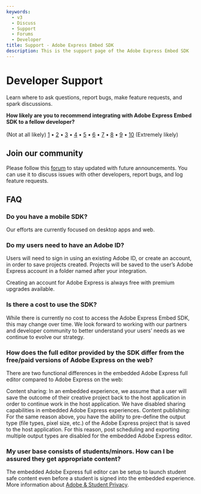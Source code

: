 ```yaml
---
keywords:
  - v3
  - Discuss
  - Support
  - Forums
  - Developer
title: Support - Adobe Express Embed SDK
description: This is the support page of the Adobe Express Embed SDK
---
```

<Hero slots="heading, text" background="rgb(138, 43, 226)"/>

# Developer Support

Learn where to ask questions, report bugs, make feature requests, and spark discussions.

<InlineAlert slots="text" />

**How likely are you to recommend integrating with Adobe Express Embed SDK to a fellow developer?** <br /><br />
(Not at all likely) [1](https://survey.adobe.com/jfe/form/SV_eVzHQVhnP0ZItG6?Q_PopulateResponse=%7B%22QID42%22:%221%22%7D&Source=documentation) • [2️](https://survey.adobe.com/jfe/form/SV_eVzHQVhnP0ZItG6?Q_PopulateResponse=%7B%22QID42%22:%222%22%7D&Source=documentation) • [3️](https://survey.adobe.com/jfe/form/SV_eVzHQVhnP0ZItG6?Q_PopulateResponse=%7B%22QID42%22:%223%22%7D&Source=documentation) • [4️](https://survey.adobe.com/jfe/form/SV_eVzHQVhnP0ZItG6?Q_PopulateResponse=%7B%22QID42%22:%224%22%7D&Source=documentation) • [5️](https://survey.adobe.com/jfe/form/SV_eVzHQVhnP0ZItG6?Q_PopulateResponse=%7B%22QID42%22:%225%22%7D&Source=documentation) • [6️](https://survey.adobe.com/jfe/form/SV_eVzHQVhnP0ZItG6?Q_PopulateResponse=%7B%22QID42%22:%226%22%7D&Source=documentation) • [7️](https://survey.adobe.com/jfe/form/SV_eVzHQVhnP0ZItG6?Q_PopulateResponse=%7B%22QID42%22:%227%22%7D&Source=documentation) • [8️](https://survey.adobe.com/jfe/form/SV_eVzHQVhnP0ZItG6?Q_PopulateResponse=%7B%22QID42%22:%228%22%7D&Source=documentation) • [9️](https://survey.adobe.com/jfe/form/SV_eVzHQVhnP0ZItG6?Q_PopulateResponse=%7B%22QID42%22:%229%22%7D&Source=documentation) • [10](https://survey.adobe.com/jfe/form/SV_eVzHQVhnP0ZItG6?Q_PopulateResponse=%7B%22QID42%22:%2210%22%7D&Source=documentation) (Extremely likely)

## Join our community

  Please follow this [forum](https://community.adobe.com/t5/express-embed-sdk/ct-p/ct-express-embed-sdk?page=1&sort=latest_replies&lang=all&tabid=all) to stay updated with future announcements. You can use it to discuss issues with other developers, report bugs, and log feature requests.

## FAQ

### Do you have a mobile SDK?

Our efforts are currently focused on desktop apps and web.

### Do my users need to have an Adobe ID?

Users will need to sign in using an existing Adobe ID, or create an account, in order to save projects created. Projects will be saved to the user’s Adobe Express account in a folder named after your integration. 

Creating an account for Adobe Express is always free with premium upgrades available.

### Is there a cost to use the SDK?

While there is currently no cost to access the Adobe Express Embed SDK, this may change over time. We look forward to working with our partners and developer community to better understand your users’ needs as we continue to evolve our strategy.

### How does the full editor provided by the SDK differ from the free/paid versions of Adobe Express on the web?

There are two functional differences in the embedded Adobe Express full editor compared to Adobe Express on the web:

Content sharing: In an embedded experience, we assume that a user will save the outcome of their creative project back to the host application in order to continue work in the host application. We have disabled sharing capabilities in embedded Adobe Express experiences.
Content publishing: For the same reason above, you have the ability to pre-define the output type (file types, pixel size, etc.) of the Adobe Express project that is saved to the host application. For this reason, post scheduling and exporting multiple output types are disabled for the embedded Adobe Express editor.

### My user base consists of students/minors. How can I be assured they get appropriate content?

The embedded Adobe Express full editor can be setup to launch student safe content even before a student is signed into the embedded experience. More information about [Adobe & Student Privacy](https://www.adobe.com/privacy/student-policy.html).